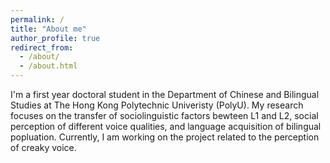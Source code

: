 ```yaml
---
permalink: /
title: "About me"
author_profile: true
redirect_from: 
  - /about/
  - /about.html
---
```


I'm a first year doctoral student in the Department of Chinese and Bilingual Studies at The Hong Kong Polytechnic Univeristy (PolyU). My research focuses on the transfer of sociolinguistic factors bewteen L1 and L2, social perception of different voice qualities, and language acquisition of bilingual popluation. Currently, I am working on the project related to the perception of creaky voice. 
